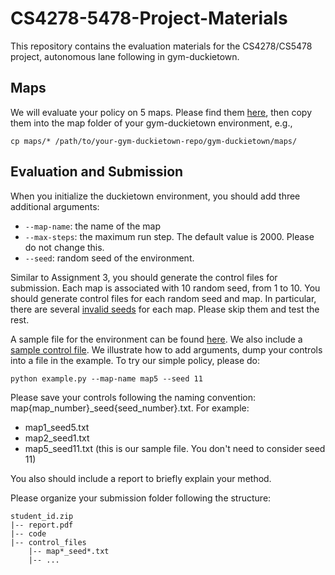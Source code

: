 # CS4278-5478-Project-Materials

This repository contains the evaluation materials for the CS4278/CS5478 project, autonomous lane following in gym-duckietown.

## Maps
We will evaluate your policy on 5 maps. Please find them [here](./maps/), then copy them into the map folder of your gym-duckietown environment, e.g.,
```
cp maps/* /path/to/your-gym-duckietown-repo/gym-duckietown/maps/
```

## Evaluation and Submission

When you initialize the duckietown environment, you should add three additional arguments:
- `--map-name`: the name of the map
- `--max-steps`: the maximum run step. The default value is 2000. Please do not change this.
- `--seed`: random seed of the environment. 

Similar to Assignment 3, you should generate the control files for submission. Each map is associated with 10 random seed, from 1 to 10. You should generate control files for each random seed and map. In particular, there are several [invalid seeds](./invalid_seeds.json) for each map. Please skip them and test the rest.

A sample file for the environment can be found [here](./example.py). We also include a [sample control file]('./../map5_seed11.txt). We illustrate how to add arguments, dump your controls into a file in the example. To try our simple policy, please do:
```
python example.py --map-name map5 --seed 11
```

Please save your controls following the naming convention: map{map_number}_seed{seed_number}.txt. For example:
- map1_seed5.txt
- map2_seed1.txt
- map5_seed11.txt (this is our sample file. You don't need to consider seed 11)

You also should include a report to briefly explain your method.

Please organize your submission folder following the structure:
```
student_id.zip
|-- report.pdf
|-- code
|-- control_files
    |-- map*_seed*.txt
    |-- ...
```
